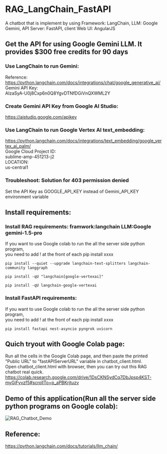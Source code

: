 # RAG_LangChain_FastAPI
A chatbot that is implement by using Framework: LangChain, LLM: Google Gemini, API Server: FastAPI, 
client Web UI: AngularJS



## Get the API for using Google Gemini LLM. It provides $300 free credits for 90 days
### Use LangChain to run Gemini: 
Reference: https://python.langchain.com/docs/integrations/chat/google_generative_ai/  \
Gemini API Key: \
AIzaSyA-U0j8Cxp6n0Q8YgvDTNfDGiVnQXWML2Y

### Create Gemini API Key from Google AI Studio:
https://aistudio.google.com/apikey



### Use LangChain to run Google Vertex AI text_embedding:
https://python.langchain.com/docs/integrations/text_embedding/google_vertex_ai_palm/ \
Google Cloud Project ID: \
sublime-amp-451213-j2 \
LOCATION: \
us-central1 


### Troubleshoot: Solution for 403 permission denied
Set the API Key as GOOGLE_API_KEY instead of Gemini_API_KEY environment variable



## Install requirements:
### Install RAG requirements: framwork:langchain LLM:Google gemini-1.5-pro
If you want to use Google colab to run the all the server side python program, \
you need to add ! at the front of each pip install xxxx
```
pip install --quiet --upgrade langchain-text-splitters langchain-community langgraph

pip install -qU "langchain[google-vertexai]"

pip install -qU langchain-google-vertexai
```

### Install FastAPI requirements:
If you want to use Google colab to run the all the server side python program, \
you need to add ! at the front of each pip install xxxx
```
pip install fastapi nest-asyncio pyngrok uvicorn
```

## Quich tryout with Google Colab page:
Run all the cells in the Google Colab page, and then paste the printed "Public URL" to "fastAPIServerURL" variable in chatbot_client.html. \
Open chatbot_client.html with browser, then you can try out this RAG chatbot real quick.  
https://colab.research.google.com/drive/1DsCKNSydCq7DbJpsp4KST-myGiFyvzf5#scrollTo=p_aPBKrjtuzv



## Demo of this application(Run all the server side python programs on Google colab):
![RAG_Chatbot_Demo](https://github.com/user-attachments/assets/eae36727-babc-4839-b908-5b54676bd566)




## Reference:
https://python.langchain.com/docs/tutorials/llm_chain/
